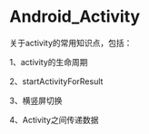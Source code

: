 # Android_Activity
关于activity的常用知识点，包括：

1、activity的生命周期

2、startActivityForResult

3、横竖屏切换

4、Activity之间传递数据

